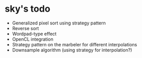 sky's todo
========

+ Generalized pixel sort using strategy pattern
+ Reverse sort
+ Wordpad-type effect
+ OpenCL integration
+ Strategy pattern on the marbeler for different interpolations
+ Downsample algorithm (using strategy for interpolation?)
